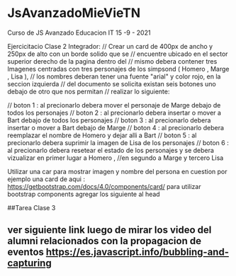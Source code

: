 # JsAvanzadoMieVieTN
Curso de JS Avanzado Educacion IT 15 -9 - 2021 


Ejercicitacio Clase 2 Integrador:
// Crear un card de 400px de ancho y 250px de alto con un borde solido que se 
// encuentre ubicado en el sector superior derecho de la pagina dentro del 
// mismo debera contener tres Imagenes centradas con tres personajes de los simpsond ( Homero , Marge , Lisa ),
//  los nombres deberan tener una fuente "arial" y color rojo, en la seccion izquierda
//   del documento se solicita existan seis botones uno debajo de otro que nos permitan
//    realizar lo siguiente:

// boton 1 : al precionarlo debera mover el personaje de Marge debajo de todos los personajes
// boton 2 : al precionarlo debera insertar o mover a Bart debajo de todos los personajes 
// boton 3 : al precionarlo debera insertar o mover a Bart debajo de Marge
// boton 4 : al precionarlo debera reemplazar el nombre de Homero y dejar alli a Bart 
// boton 5 : al precionarlo debera suprimir la imagen de Lisa de los personajes 
// boton 6 : al precionarlo debera resetear el estado de los personajes y se debera vizualizar en primer lugar a Homero  , 
//en segundo a Marge y tercero Lisa 

Utilizar una car para mostrar imagen y nombre del persona en cuestion 
por ejemplo una card de aqui : https://getbootstrap.com/docs/4.0/components/card/
 para utilizar bootstrap components agregar los siguiente al head 
 <link rel="stylesheet" href="https://stackpath.bootstrapcdn.com/bootstrap/4.3.1/css/bootstrap.min.css" integrity="sha384-ggOyR0iXCbMQv3Xipma34MD+dH/1fQ784/j6cY/iJTQUOhcWr7x9JvoRxT2MZw1T" crossorigin="anonymous">


##Tarea Clase 3
## ver siguiente link luego de mirar los video del alumni relacionados con la propagacion de eventos https://es.javascript.info/bubbling-and-capturing

